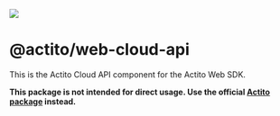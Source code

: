 [<img src="https://raw.githubusercontent.com/actito/actito-sdk-web/main/.assets/logo.png"/>](https://actito.com)

# @actito/web-cloud-api

This is the Actito Cloud API component for the Actito Web SDK.

**This package is not intended for direct usage. Use the official [Actito package](https://www.npmjs.com/package/actito) instead.**
